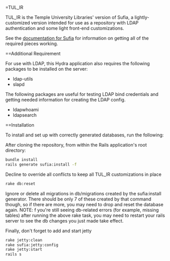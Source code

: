 =TUL_IR

TUL_IR is the Temple University Libraries' version of Sufia, a lightly-customized version intended for use as a repository with LDAP authentication and some light front-end customizations.  

See the [documentation for Sufia](https://github.com/projecthydra/sufia) for information on getting all of the required pieces working.

==Additional Requirement

For use with LDAP, this Hydra application also requires the following packages to be installed on the server:
* ldap-utils
* slapd

The following packages are useful for testing LDAP bind credentials and getting needed information for creating the LDAP config.

* ldapwhoami
* ldapsearch

==Installation

To install and set up with correctly generated databases, run the following:

After cloning the repository, from within the Rails application's root directory:
```bash
bundle install
rails generate sufia:install -f
```
Decline to override all conflicts to keep all TUL_IR customizations in place

```bash
rake db:reset
```
Ignore or delete all migrations in db/migrations created by the sufia:install generator.  There should be only 7 of these created by that command though, so if there are more, you may need to drop and reset the database again.
NOTE: f you're still seeing db-related errors (for example, missing tables) after running the above rake task, you may need to restart your rails server to see the db changes you just made take effect.

Finally, don't forget to add and start jetty
```bash
rake jetty:clean
rake sufia:jetty:config
rake jetty:start
rails s
```